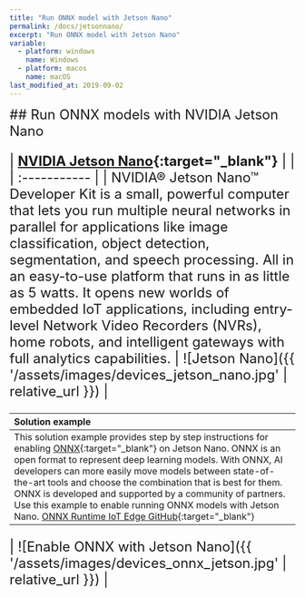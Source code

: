 ```yaml
---
title: "Run ONNX model with Jetson Nano"
permalink: /docs/jetsonnano/
excerpt: "Run ONNX model with Jetson Nano"
variable:
  - platform: windows
    name: Windows
  - platform: macos
    name: macOS
last_modified_at: 2019-09-02
---
```

<html><font size="5">
## Run ONNX models with NVIDIA Jetson Nano

| **[NVIDIA Jetson Nano](https://www.nvidia.com/en-us/autonomous-machines/embedded-systems/jetson-nano/){:target="_blank"}** |  |
| :----------- |
| NVIDIA® Jetson Nano™ Developer Kit is a small, powerful computer that lets you run multiple neural networks in parallel for applications like image classification, object detection, segmentation, and speech processing. All in an easy-to-use platform that runs in as little as 5 watts. It opens new worlds of embedded IoT applications, including entry-level Network Video Recorders (NVRs), home robots, and intelligent gateways with full analytics capabilities. | ![Jetson Nano]({{ '/assets/images/devices_jetson_nano.jpg' | relative_url }}) | 

| Solution example |
| :----------- |
| This solution example provides step by step instructions for enabling [ONNX](https://onnx.ai/){:target="_blank"} on Jetson Nano. ONNX is an open format to represent deep learning models. With ONNX, AI developers can more easily move models between state-of-the-art tools and choose the combination that is best for them. ONNX is developed and supported by a community of partners. Use this example to enable running ONNX models with Jetson Nano. [ONNX Runtime IoT Edge GitHub](https://github.com/Azure-Samples/onnxruntime-iot-edge/blob/master/README-ONNXRUNTIME-arm64.md){:target="_blank"} |

| ![Enable ONNX with Jetson Nano]({{ '/assets/images/devices_onnx_jetson.jpg' | relative_url }}) |

</font></html>
